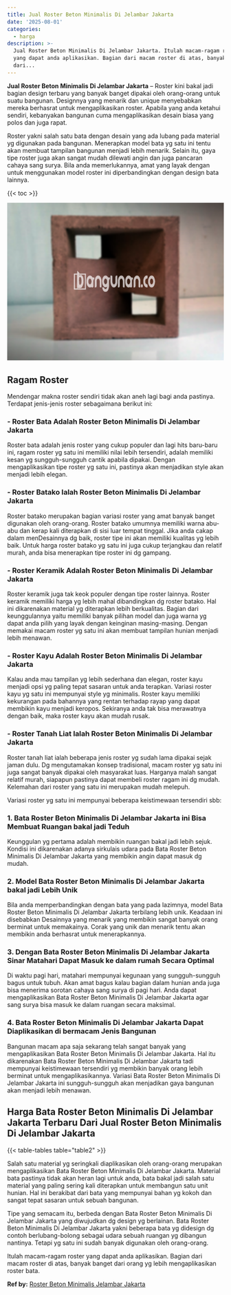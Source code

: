 ```yaml
---
title: Jual Roster Beton Minimalis Di Jelambar Jakarta
date: '2025-08-01'
categories:
  - harga
description: >-
  Jual Roster Beton Minimalis Di Jelambar Jakarta. Itulah macam-ragam roster
  yang dapat anda aplikasikan. Bagian dari macam roster di atas, banyak banget
  dari...
---
```


**Jual Roster Beton Minimalis Di Jelambar Jakarta** – Roster kini bakal jadi bagian design terbaru yang banyak banget dipakai oleh orang-orang untuk suatu bangunan. Designnya yang menarik dan unique menyebabkan mereka berhasrat untuk mengaplikasikan roster. Apabila yang anda ketahui sendiri, kebanyakan bangunan cuma mengaplikasikan desain biasa yang polos dan juga rapat.

Roster yakni salah satu bata dengan desain yang ada lubang pada material yg digunakan pada bangunan. Menerapkan model bata yg satu ini tentu akan membuat tampilan bangunan menjadi lebih menarik. Selain itu, gaya tipe roster juga akan sangat mudah dilewati angin dan juga pancaran cahaya sang surya. Bila anda memerlukannya, amat yang layak dengan untuk menggunakan model roster ini diperbandingkan dengan design bata lainnya.

{{< toc >}}

![Jual Roster Beton Minimalis Di Jelambar Jakarta](/images/bata-roster-minimalis-31.png)

## Ragam Roster

Mendengar makna roster sendiri tidak akan aneh lagi bagi anda pastinya. Terdapat jenis-jenis roster sebagaimana berikut ini:

### \- Roster Bata Adalah Roster Beton Minimalis Di Jelambar Jakarta

Roster bata adalah jenis roster yang cukup populer dan lagi hits baru-baru ini, ragam roster yg satu ini memiliki nilai lebih tersendiri, adalah memiliki kesan yg sungguh-sungguh cantik apabila dipakai. Dengan mengaplikasikan tipe roster yg satu ini, pastinya akan menjadikan style akan menjadi lebih elegan.

### \- Roster Batako Ialah Roster Beton Minimalis Di Jelambar Jakarta

Roster batako merupakan bagian variasi roster yang amat banyak banget digunakan oleh orang-orang. Roster batako umumnya memiliki warna abu-abu dan kerap kali diterapkan di sisi luar tempat tinggal. Jika anda cakap dalam menDesainnya dg baik, roster tipe ini akan memiliki kualitas yg lebih baik. Untuk harga roster batako yg satu ini juga cukup terjangkau dan relatif murah, anda bisa menerapkan tipe roster ini dg gampang.

### \- Roster Keramik Adalah Roster Beton Minimalis Di Jelambar Jakarta

Roster keramik juga tak keok populer dengan tipe roster lainnya. Roster keramik memiliki harga yg lebih mahal dibandingkan dg roster batako. Hal ini dikarenakan material yg diterapkan lebih berkualitas. Bagian dari keunggulannya yaitu memiliki banyak pilihan model dan juga warna yg dapat anda pilih yang layak dengan keinginan masing-masing. Dengan memakai macam roster yg satu ini akan membuat tampilan hunian menjadi lebih menawan.

### \- Roster Kayu Adalah Roster Beton Minimalis Di Jelambar Jakarta

Kalau anda mau tampilan yg lebih sederhana dan elegan, roster kayu menjadi opsi yg paling tepat sasaran untuk anda terapkan. Variasi roster kayu yg satu ini mempunyai style yg minimalis. Roster kayu memiliki kekurangan pada bahannya yang rentan terhadap rayap yang dapat membikin kayu menjadi keropos. Sekiranya anda tak bisa merawatnya dengan baik, maka roster kayu akan mudah rusak.

### \- Roster Tanah Liat Ialah Roster Beton Minimalis Di Jelambar Jakarta

Roster tanah liat ialah beberapa jenis roster yg sudah lama dipakai sejak jaman dulu. Dg mengutamakan konsep tradisional, macam roster yg satu ini juga sangat banyak dipakai oleh masyarakat luas. Harganya malah sangat relatif murah, siapapun pastinya dapat membeli roster ragam ini dg mudah. Kelemahan dari roster yang satu ini merupakan mudah melepuh.

Variasi roster yg satu ini mempunyai beberapa keistimewaan tersendiri sbb:

### 1\. Bata Roster Beton Minimalis Di Jelambar Jakarta ini Bisa Membuat Ruangan bakal jadi Teduh

Keunggulan yg pertama adalah membikin ruangan bakal jadi lebih sejuk. Kondisi ini dikarenakan adanya sirkulais udara pada Bata Roster Beton Minimalis Di Jelambar Jakarta yang membikin angin dapat masuk dg mudah.

### 2\. Model Bata Roster Beton Minimalis Di Jelambar Jakarta bakal jadi Lebih Unik

Bila anda memperbandingkan dengan bata yang pada lazimnya, model Bata Roster Beton Minimalis Di Jelambar Jakarta terbilang lebih unik. Keadaan ini disebabkan Desainnya yang menarik yang membikin sangat banyak orang berminat untuk memakainya. Corak yang unik dan menarik tentu akan membikin anda berhasrat untuk menerapkannya.

### 3\. Dengan Bata Roster Beton Minimalis Di Jelambar Jakarta Sinar Matahari Dapat Masuk ke dalam rumah Secara Optimal

Di waktu pagi hari, matahari mempunyai kegunaan yang sungguh-sungguh bagus untuk tubuh. Akan amat bagus kalau bagian dalam hunian anda juga bisa menerima sorotan cahaya sang surya di pagi hari. Anda dapat mengaplikasikan Bata Roster Beton Minimalis Di Jelambar Jakarta agar sang surya bisa masuk ke dalam ruangan secara maksimal.

### 4\. Bata Roster Beton Minimalis Di Jelambar Jakarta Dapat Diaplikasikan di bermacam Jenis Bangunan

Bangunan macam apa saja sekarang telah sangat banyak yang mengaplikasikan Bata Roster Beton Minimalis Di Jelambar Jakarta. Hal itu dikarenakan Bata Roster Beton Minimalis Di Jelambar Jakarta tadi mempunyai keistimewaan tersendiri yg membikin banyak orang lebih berminat untuk mengaplikasikannya. Variasi Bata Roster Beton Minimalis Di Jelambar Jakarta ini sungguh-sungguh akan menjadikan gaya bangunan akan menjadi lebih menawan.

## Harga Bata Roster Beton Minimalis Di Jelambar Jakarta Terbaru Dari Jual Roster Beton Minimalis Di Jelambar Jakarta

{{< table-tables table="table2" >}}

Salah satu material yg seringkali diaplikasikan oleh orang-orang merupakan mengaplikasikan Bata Roster Beton Minimalis Di Jelambar Jakarta. Material bata pastinya tidak akan heran lagi untuk anda, bata bakal jadi salah satu material yang paling sering kali diterapkan untuk membangun satu unit hunian. Hal ini berakibat dari bata yang mempunyai bahan yg kokoh dan sangat tepat sasaran untuk sebuah bangunan.

Tipe yang semacam itu, berbeda dengan Bata Roster Beton Minimalis Di Jelambar Jakarta yang diwujudkan dg design yg berlainan. Bata Roster Beton Minimalis Di Jelambar Jakarta yakni beberapa bata yg didesign dg contoh berlubang-bolong sebagai udara sebuah ruangan yg dibangun nantinya. Tetapi yg satu ini sudah banyak digunakan oleh orang-orang.

Itulah macam-ragam roster yang dapat anda aplikasikan. Bagian dari macam roster di atas, banyak banget dari orang yg lebih mengaplikasikan roster bata.

**Ref by:** [Roster Beton Minimalis Jelambar Jakarta](https://id.wikipedia.org/wiki/Roster)
